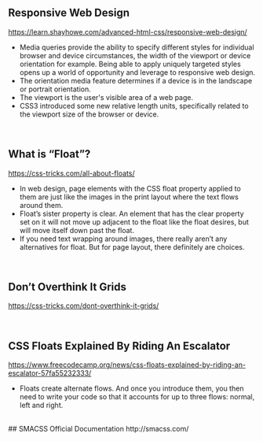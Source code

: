 ## Responsive Web Design
https://learn.shayhowe.com/advanced-html-css/responsive-web-design/

* Media queries provide the ability to specify different styles for individual browser and device circumstances, the width of the viewport or device orientation for example. Being able to apply uniquely targeted styles opens up a world of opportunity and leverage to responsive web design.  
* The orientation media feature determines if a device is in the landscape or portrait orientation.  
* The viewport is the user's visible area of a web page.  
* CSS3 introduced some new relative length units, specifically related to the viewport size of the browser or device.   
<br>

## What is “Float”?
https://css-tricks.com/all-about-floats/

* In web design, page elements with the CSS float property applied to them are just like the images in the print layout where the text flows around them.  
* Float’s sister property is clear. An element that has the clear property set on it will not move up adjacent to the float like the float desires, but will move itself down past the float.  
* If you need text wrapping around images, there really aren’t any alternatives for float. But for page layout, there definitely are choices.  
<br>

## Don’t Overthink It Grids
https://css-tricks.com/dont-overthink-it-grids/

<br>

## CSS Floats Explained By Riding An Escalator
https://www.freecodecamp.org/news/css-floats-explained-by-riding-an-escalator-57fa55232333/
* Floats create alternate flows. And once you introduce them, you then need to write your code so that it accounts for up to three flows: normal, left and right.  
<br>
## SMACSS Official Documentation
http://smacss.com/

